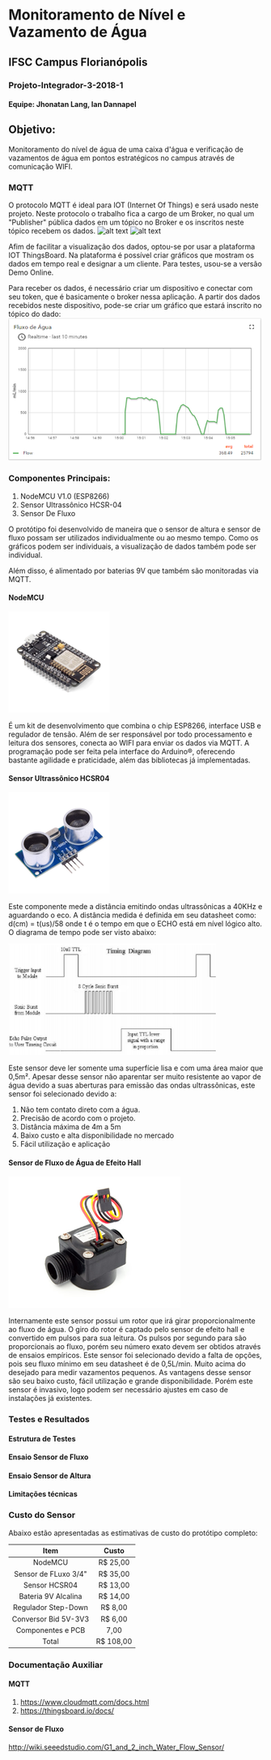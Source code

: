 # Monitoramento de Nível e Vazamento de Água
## IFSC Campus Florianópolis
### Projeto-Integrador-3-2018-1

#### Equipe: Jhonatan Lang, Ian Dannapel


## Objetivo:
Monitoramento do nível de água de uma caixa d'água e verificação de vazamentos de água em pontos estratégicos no campus através de comunicação WIFI.

### MQTT
O protocolo MQTT é ideal para IOT (Internet Of Things) e será usado neste projeto. Neste protocolo o trabalho fica a cargo de um Broker, no qual um "Publisher" pública dados em um tópico no Broker e os inscritos neste tópico recebem os dados.
![alt text](https://www.cloudmqtt.com/images/publisher-subscriber.jpg "")
![alt text](https://www.cloudmqtt.com/images/cloudmqtt_overview.png "")

Afim de facilitar a visualização dos dados, optou-se por usar a plataforma IOT ThingsBoard. Na plataforma é possível criar gráficos que mostram os dados em tempo real e designar a um cliente. Para testes, usou-se a versão Demo Online.

Para receber os dados, é necessário criar um dispositivo e conectar com seu token, que é basicamente o broker nessa aplicação. A partir dos dados recebidos neste dispositivo, pode-se criar um gráfico que estará inscrito no tópico do dado:
<img src="https://github.com/Everton-LF-Santos/Projeto-Integrador-3-2018-1/blob/Uso-Sustent%C3%A1vel-%C3%81gua/Imagens/Flow_Teste.PNG?raw=true" width="500" height="280" />

### Componentes Principais:
1. NodeMCU V1.0 (ESP8266)
2. Sensor Ultrassônico HCSR-04
3. Sensor De Fluxo

O protótipo foi desenvolvido de maneira que o sensor de altura e sensor de fluxo possam ser utilizados individualmente ou ao mesmo tempo. Como os gráficos podem ser individuais, a visualização de dados também pode ser individual.

Além disso,  é alimentado por baterias 9V que também são monitoradas via MQTT.
#### NodeMCU
<img src="https://github.com/Everton-LF-Santos/Projeto-Integrador-3-2018-1/blob/Uso-Sustent%C3%A1vel-%C3%81gua/Imagens/Node.png?raw=true" width="200" height="200" />

É um kit de desenvolvimento que combina o chip ESP8266, interface USB  e regulador de tensão. Além de ser responsável por todo processamento e leitura dos sensores, conecta ao WIFI para enviar os dados via MQTT. A programação pode ser feita pela interface do Arduino®, oferecendo bastante agilidade e praticidade, além das bibliotecas já implementadas.
#### Sensor Ultrassônico HCSR04
<img src="https://github.com/Everton-LF-Santos/Projeto-Integrador-3-2018-1/blob/Uso-Sustent%C3%A1vel-%C3%81gua/Imagens/HCSR04.jpg?raw=true" width="200" height="200" />

Este componente mede a distância emitindo ondas ultrassônicas a 40KHz e aguardando o eco.
A distância medida é definida em seu datasheet como:
d(cm) = t(us)/58
onde t é o tempo em que o ECHO está em nível lógico alto. O diagrama de tempo pode ser visto abaixo:

<img src="https://github.com/Everton-LF-Santos/Projeto-Integrador-3-2018-1/blob/Uso-Sustent%C3%A1vel-%C3%81gua/Imagens/TimingHC.PNG?raw=true" width="410" height="220" />

Este sensor deve ler somente uma superfície lisa e com uma área maior que 0,5m². Apesar desse sensor não aparentar ser muito resistente ao vapor de água devido a suas aberturas para emissão das ondas ultrassônicas, este sensor foi selecionado devido a:
1. Não tem contato direto com a água.
2. Precisão de acordo com o projeto.
3. Distância máxima de 4m a 5m
4. Baixo custo e alta disponibilidade no mercado
5. Fácil utilização e aplicação

#### Sensor de Fluxo de Água de Efeito Hall
<img src="https://github.com/Everton-LF-Santos/Projeto-Integrador-3-2018-1/blob/Uso-Sustent%C3%A1vel-%C3%81gua/Imagens/flowsensor_LRG.jpg?raw=true" width="340" height="260" />

Internamente este sensor possui um rotor que irá girar proporcionalmente ao fluxo de água. O giro do rotor é captado pelo sensor de efeito hall e convertido em pulsos para sua leitura.
Os pulsos por segundo para são proporcionais ao fluxo, porém seu número exato devem ser obtidos através de ensaios empíricos.
Este sensor foi selecionado devido a falta de opções, pois seu fluxo mínimo em seu datasheet é de 0,5L/min. Muito acima do desejado para medir vazamentos pequenos.
As vantagens desse sensor são seu baixo custo, fácil utilização e grande disponibilidade. Porém este sensor é invasivo, logo podem ser necessário ajustes em caso de instalações já existentes.

### Testes e Resultados
#### Estrutura de Testes


#### Ensaio Sensor de Fluxo


#### Ensaio Sensor de Altura

#### Limitações técnicas


### Custo do Sensor
Abaixo estão apresentadas as estimativas de custo do protótipo completo:

| Item       | Custo
| :-----: |:-------------:| 
| NodeMCU| R$ 25,00 |
| Sensor de FLuxo  3/4" | R$ 35,00  |
| Sensor HCSR04 | R$ 13,00  |
| Bateria 9V Alcalina | R$ 14,00  |
| Regulador Step-Down | R$ 8,00
| Conversor Bid 5V-3V3 | R$ 6,00
| Componentes e PCB | 7,00
| Total | R$ 108,00


### Documentação Auxiliar
#### MQTT
1. https://www.cloudmqtt.com/docs.html
2. https://thingsboard.io/docs/
#### Sensor de Fluxo
http://wiki.seeedstudio.com/G1_and_2_inch_Water_Flow_Sensor/
